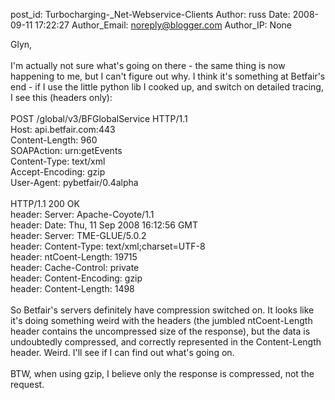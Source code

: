 post_id: Turbocharging-_Net-Webservice-Clients
Author: russ
Date: 2008-09-11 17:22:27
Author_Email: noreply@blogger.com
Author_IP: None

Glyn,<br /><br />I&#39;m actually not sure what&#39;s going on there - the same thing is now happening to me, but I can&#39;t figure out why. I think it&#39;s something at Betfair&#39;s end - if I use the little python lib I cooked up, and switch on detailed tracing, I see this (headers only):<br /><br />POST /global/v3/BFGlobalService HTTP/1.1<br />Host: api.betfair.com:443<br />Content-Length: 960<br />SOAPAction: urn:getEvents<br />Content-Type: text/xml<br />Accept-Encoding: gzip<br />User-Agent: pybetfair/0.4alpha<br /><br />HTTP/1.1 200 OK<br />header: Server: Apache-Coyote/1.1<br />header: Date: Thu, 11 Sep 2008 16:12:56 GMT<br />header: Server: TME-GLUE/5.0.2<br />header: Content-Type: text/xml;charset=UTF-8<br />header: ntCoent-Length: 19715<br />header: Cache-Control: private<br />header: Content-Encoding: gzip<br />header: Content-Length:       1498<br /><br />So Betfair&#39;s servers definitely have compression switched on. It looks like it&#39;s doing something weird with the headers (the jumbled ntCoent-Length header contains the uncompressed size of the response), but the data is undoubtedly compressed, and correctly represented in the Content-Length header. Weird. I&#39;ll see if I can find out what&#39;s going on.<br /><br />BTW, when using gzip, I believe only the response is compressed, not the request.
